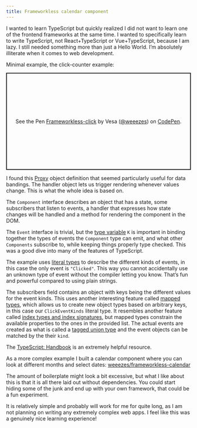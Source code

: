 ```yaml
---
title: Frameworkless calendar component
---
```


I wanted to learn TypeScript but quickly realized I did not want to learn one of the frontend frameworks at the same time. I wanted to specifically learn to write TypeScript, not React+TypeScript or Vue+TypeScript, because I am lazy. I still needed something more than just a Hello World. I’m absolutely illiterate when it comes to web development.

Minimal example, the click-counter example:

<p class="codepen" data-height="265" data-theme-id="light" data-default-tab="js,result" data-user="weeezes" data-slug-hash="vYgoKqW" data-preview="true" style="height: 265px; box-sizing: border-box; display: flex; align-items: center; justify-content: center; border: 2px solid; margin: 1em 0; padding: 1em;" data-pen-title="Frameworkless-click">
  <span>See the Pen <a href="https://codepen.io/weeezes/pen/vYgoKqW">
  Frameworkless-click</a> by Vesa (<a href="https://codepen.io/weeezes">@weeezes</a>)
  on <a href="https://codepen.io">CodePen</a>.</span>
</p>
<script async src="https://cpwebassets.codepen.io/assets/embed/ei.js"></script>

I found this [Proxy](https://developer.mozilla.org/en-US/docs/Web/JavaScript/Reference/Global_Objects/Proxy) object definition that seemed particularly useful for data bandings. The handler object lets us trigger rendering whenever values change. This is what the whole idea is based on.

The `Component` interface describes an object that has a state, some subscribers that listen to events, a handler that expresses how state changes will be handled and a method for rendering the component in the DOM.

The `Event` interface is trivial, but the [type variable](https://www.typescriptlang.org/docs/handbook/2/generics.html) `K` is important in binding together the types of events the `Component` type can emit, and what other `Components` subscribe to, while keeping things properly type checked. This was a good dive into many of the features of TypeScript.

The example uses [literal types](https://www.typescriptlang.org/docs/handbook/2/everyday-types.html#literal-types) to describe the different kinds of events, in this case the only event is `"Clicked"`. This way you cannot accidentally use an unknown type of event without the compiler letting you know. That’s fun and powerful compared to using plain strings.

The subscribers field contains an object with keys being the different values for the event kinds. This uses another interesting feature called [mapped types](https://www.typescriptlang.org/docs/handbook/advanced-types.html#mapped-types), which allows us to create new object types based on arbitrary keys, in this case our `ClickEventKinds` literal type. It resembles another feature called [index types and index signatures](https://www.typescriptlang.org/docs/handbook/advanced-types.html#index-types), but mapped types constrain the available properties to the ones in the provided list. The actual events are created as what is called a [tagged union type](https://www.typescriptlang.org/docs/handbook/release-notes/typescript-2-0.html#tagged-union-types) and the event objects can be matched by the their `kind`.

The [TypeScript: Handbook](https://www.typescriptlang.org/docs/handbook/intro.html) is an extremely helpful resource.

As a more complex example I built a calendar component where you can look at different months and select dates: [weeezes/frameworkless-calendar](https://github.com/weeezes/frameworkless-calendar)

The amount of boilerplate might look a bit excessive, but what I like about this is that it is all there laid out without dependencies. You could start hiding some of the junk and end up with your own framework, that could be a fun experiment.

It is relatively simple and probably will work for me for quite long, as I am not planning on writing any extremely complex web apps. I feel like this was a genuinely nice learning experience!
